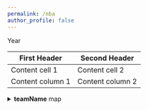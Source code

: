 ```yaml
---
permalink: /nba
author_profile: false
---
```


Year



First Header | Second Header
------------ | -------------
Content cell 1 | Content cell 2
Content column 1 | Content column 2


<details><summary><b>teamName</b> map</summary>

First Header | Second Header
------------ | -------------
Content cell 1 | Content cell 2
Content column 1 | Content column 2

</details>